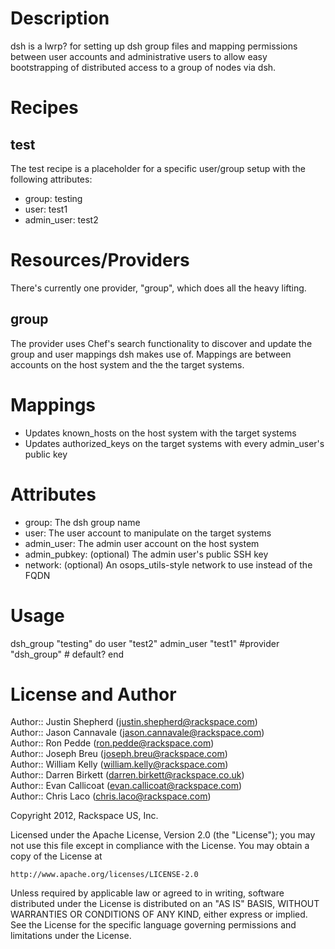 Description
===========
dsh is a lwrp? for setting up dsh group files and mapping permissions between user accounts and administrative users to allow easy bootstrapping of distributed access to a group of nodes via dsh.

Recipes
=======

test
-------
The test recipe is a placeholder for a specific user/group setup with the following attributes:

- group: testing
- user: test1
- admin_user: test2

Resources/Providers
===================
There's currently one provider, "group", which does all the heavy lifting.

group
-----
The provider uses Chef's search functionality to discover and update the group and user mappings dsh makes use of. Mappings are between accounts on the host system and the the target systems.

# Mappings
- Updates known_hosts on the host system with the target systems
- Updates authorized_keys on the target systems with every admin_user's public key

# Attributes
- group: The dsh group name
- user: The user account to manipulate on the target systems
- admin_user: The admin user account on the host system
- admin_pubkey: (optional) The admin user's public SSH key
- network: (optional) An osops_utils-style network to use instead of the FQDN

Usage
=====

  dsh_group "testing" do
    user "test2"
    admin_user "test1"
    #provider "dsh_group"  # default?
  end

License and Author
==================

Author:: Justin Shepherd (<justin.shepherd@rackspace.com>)  
Author:: Jason Cannavale (<jason.cannavale@rackspace.com>)  
Author:: Ron Pedde (<ron.pedde@rackspace.com>)  
Author:: Joseph Breu (<joseph.breu@rackspace.com>)  
Author:: William Kelly (<william.kelly@rackspace.com>)  
Author:: Darren Birkett (<darren.birkett@rackspace.co.uk>)  
Author:: Evan Callicoat (<evan.callicoat@rackspace.com>)  
Author:: Chris Laco (<chris.laco@rackspace.com>)

Copyright 2012, Rackspace US, Inc.  

Licensed under the Apache License, Version 2.0 (the "License");
you may not use this file except in compliance with the License.
You may obtain a copy of the License at

    http://www.apache.org/licenses/LICENSE-2.0

Unless required by applicable law or agreed to in writing, software
distributed under the License is distributed on an "AS IS" BASIS,
WITHOUT WARRANTIES OR CONDITIONS OF ANY KIND, either express or implied.
See the License for the specific language governing permissions and
limitations under the License.
